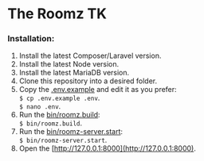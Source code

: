 # The Roomz TK

### Installation:

1. Install the latest Composer/Laravel version.
2. Install the latest Node version.
3. Install the latest MariaDB version.
4. Clone this repository into a desired folder.
5. Copy the [.env.example](.env.example) and edit it as you prefer:  
   `$ cp .env.example .env`.  
   `$ nano .env`.
6. Run the [bin/roomz.build](bin/roomz.build):  
   `$ bin/roomz.build`.
7. Run the [bin/roomz-server.start](bin/roomz-server.start):  
   `$ bin/roomz-server.start`.
8. Open the [http://127.0.0.1:8000](http://127.0.0.1:8000).

